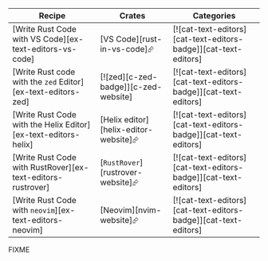 | Recipe | Crates | Categories |
|--------|--------|------------|
| [Write Rust Code with VS Code][ex-text-editors-vs-code] | [VS Code][rust-in-vs-code]⮳ | [![cat-text-editors][cat-text-editors-badge]][cat-text-editors] |
| [Write Rust code with the `zed` Editor][ex-text-editors-zed] | [![zed][c-zed-badge]][c-zed-website] | [![cat-text-editors][cat-text-editors-badge]][cat-text-editors] |
| [Write Rust Code with the Helix Editor][ex-text-editors-helix] | [Helix editor][helix-editor-website]⮳ | [![cat-text-editors][cat-text-editors-badge]][cat-text-editors] |
| [Write Rust Code with RustRover][ex-text-editors-rustrover] | [`RustRover`][rustrover-website]⮳ | [![cat-text-editors][cat-text-editors-badge]][cat-text-editors] |
| [Write Rust Code with `neovim`][ex-text-editors-neovim] | [Neovim][nvim-website]⮳ | [![cat-text-editors][cat-text-editors-badge]][cat-text-editors] |

<div class="hidden">
FIXME
</div>
